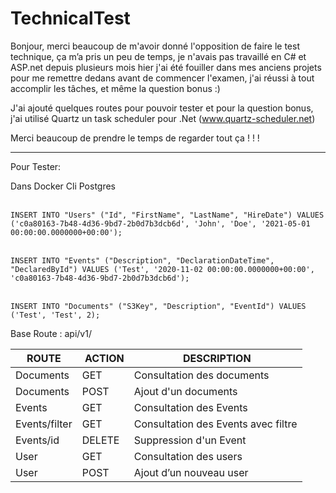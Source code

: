 # TechnicalTest

Bonjour, merci beaucoup de m'avoir donné l'opposition de faire le test technique, ça m’a pris un peu de temps, je n'avais pas travaillé en C# et ASP.net depuis plusieurs mois hier j'ai été fouiller dans mes anciens projets pour me remettre dedans avant de commencer l'examen, j'ai réussi à tout accomplir les tâches, et même la question bonus :)

J'ai ajouté quelques routes pour pouvoir tester et pour la question bonus, j'ai utilisé Quartz un task scheduler pour .Net (www.quartz-scheduler.net)

Merci beaucoup de prendre le temps de regarder tout ça ! ! !

------------------------------------------------------------------------------------

Pour Tester:

Dans Docker Cli Postgres
<br/>
<br/>

`INSERT INTO "Users" ("Id", "FirstName", "LastName", "HireDate") VALUES ('c0a80163-7b48-4d36-9bd7-2b0d7b3dcb6d', 'John', 'Doe', '2021-05-01 00:00:00.0000000+00:00');`
<br/>
<br/>



`INSERT INTO "Events" ("Description", "DeclarationDateTime", "DeclaredById") VALUES ('Test', '2020-11-02 00:00:00.0000000+00:00', 'c0a80163-7b48-4d36-9bd7-2b0d7b3dcb6d');`
<br/>
<br/>

`INSERT INTO "Documents" ("S3Key", "Description", "EventId") VALUES ('Test', 'Test', 2);`

Base Route : api/v1/

|ROUTE | ACTION | DESCRIPTION |
|------|--------|-------------|
| Documents                | GET        | Consultation des documents                                |
| Documents                | POST       | Ajout d'un documents                                      |
| Events                   | GET        | Consultation des Events                                   |
| Events/filter            | GET        | Consultation des Events avec filtre                       |
| Events/id                | DELETE     | Suppression d'un Event                                    |
| User                     | GET        | Consultation des users                                    |
| User                     | POST       | Ajout d’un nouveau user                                   |
